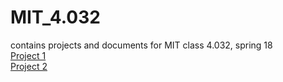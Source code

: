 # MIT_4.032
contains projects and documents for MIT class 4.032, spring 18  
[Project 1](https://noahmcd.github.io/MIT_4.032/Project_1/)  
[Project 2](https://noahmcd.github.io/MIT_4.032/Project_2/)
